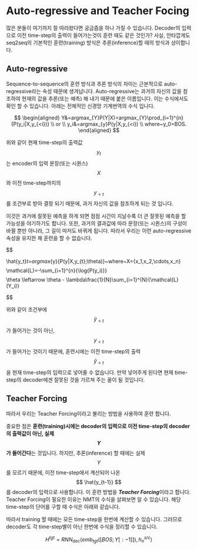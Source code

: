 # Auto-regressive and Teacher Focing

많은 분들이 여기까지 잘 따라왔다면 궁금즘을 하나 가질 수 있습니다. Decoder의 입력으로 이전 time-step의 출력이 들어가는것이 훈련 때도 같은 것인가? 사실, 안타깝게도 seq2seq의 기본적인 훈련(training) 방식은 추론(inference)할 때의 방식과 상이합니다.

## Auto-regressive

Sequence-to-sequence의 훈련 방식과 추론 방식의 차이는 근본적으로 auto-regressive라는 속성 때문에 생겨납니다. Auto-regressive는 과거의 자신의 값을 참조하여 현재의 값을 추론(또는 예측) 해 내기 때문에 붙은 이름입니다. 이는 수식에서도 확인 할 수 있습니다. 아래는 전체적인 신경망 기계번역의 수식 입니다.

$$
\begin{aligned}
Y&=argmax_{Y}P(Y|X)=argmax_{Y}\prod_{i=1}^{n}{P(y_i|X,y_{<i})} \\
or \\
y_i&=argmax_{y}P(y|X,y_{<i}) \\
where~y_0=BOS.
\end{aligned}
$$

위와 같이 현재 time-step의 출력값 $$ y_t $$는 encoder의 입력 문장(또는 시퀀스) $$ X $$와 이전 time-step까지의 $$ y_{<t} $$를 조건부로 받아 결정 되기 때문에, 과거 자신의 값을 참조하게 되는 것 입니다. 

이것은 과거에 잘못된 예측을 하게 되면 점점 시간이 지날수록 더 큰 잘못된 예측을 할 가능성을 야기하기도 합니다. 또한, 과거의 결과값에 따라 문장(또는 시퀀스)의 구성이 바뀔 뿐만 아니라, 그 길이 마저도 바뀌게 됩니다. 따라서 우리는 이런 auto-regressive 속성을 유지한 채 훈련을 할 수 없습니다.

$$

\hat{y_t}_t=argmax_{y}{P(y|X,y_{t};\theta)}~where~X=\{x_1,x_2,\cdots,x_n\}
$$
$$
\mathcal{L}=-\sum_{i=1}^{n}{\log{P(y_i)}}
$$
$$
\theta \leftarrow \theta - \lambda\frac{1}{N}\sum_{i=1}^{N}{\mathcal{L}(Y_i)}

$$

위와 같이 조건부에 $$ \hat{y}_{<t} $$가 들어가는 것이 아닌, $$ y_{<t} $$가 들어가는 것이기 때문에, 훈련시에는 이전 time-step의 출력 $$ \hat{y}_{<t} $$을 현재 time-step의 입력으로 넣어줄 수 없습니다. 만약 넣어주게 된다면 현재 time-step의 decoder에겐 잘못된 것을 가르쳐 주는 꼴이 될 것입니다.

## Teacher Forcing

따라서 우리는 Teacher Forcing이라고 불리는 방법을 사용하여 훈련 합니다.

중요한 점은 **훈련(training)시에는 decoder의 입력으로 이전 time-step의 decoder의 출력값이 아닌, 실제 $$ Y $$가 들어간다**는 것입니다. 하지만, 추론(inference) 할 때에는 실제 $$ Y $$를 모르기 때문에, 이전 time-step에서 계산되어 나온 $$ \hat{y_{t-1}} $$를 decoder의 입력으로 사용합니다. 이 훈련 방법을 ***Teacher Forcing***이라고 합니다. Teacher Forcing이 필요한 이유는 NMT의 수식을 살펴보면 알 수 있습니다. 해당 time-step의 단어를 구할 때 수식은 아래와 같습니다.



 따라서 training 할 때에는 모든 time-step을 한번에 계산할 수 있습니다. 그러므로 decoder도 각 time-step별이 아닌 한번에 수식을 정리할 수 있습니다.

$$
H^{tgt}=RNN_{dec}(emb_{tgt}([BOS;Y[:-1]]),h_{n}^{src})
$$

